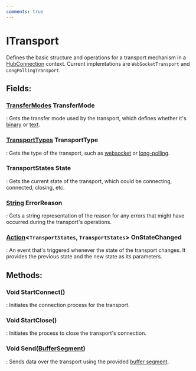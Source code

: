 ```yaml
---
comments: true
---
```

# ITransport

Defines the basic structure and operations for a transport mechanism in a [HubConnection](HubConnection.md) context. Current implemtations are `WebSocketTransport` and `LongPollingTransport`. 

## **Fields**:
### **[TransferModes](TransferModes.md) TransferMode**
: Gets the transfer mode used by the transport, which defines whether it's [binary](TransferModes.md#transfermodesbinary) or [text](TransferModes.md#transfermodestext). 
### **[TransportTypes](TransportTypes.md) TransportType**
: Gets the type of the transport, such as [websocket](TransportTypes.md#transporttypeswebsocket) or [long-polling](TransportTypes.md#transporttypeslongpolling). 
### **TransportStates State**
: Gets the current state of the transport, which could be connecting, connected, closing, etc. 
### **[String](https://learn.microsoft.com/en-us/dotnet/api/System.String) ErrorReason**
: Gets a string representation of the reason for any errors that might have occurred during the transport's operations. 
### **[Action](https://learn.microsoft.com/en-us/dotnet/api/System.Action-2)&lt;`TransportStates`, `TransportStates`&gt; OnStateChanged**
: An event that's triggered whenever the state of the transport changes. It provides the previous state and the new state as its parameters. 
## **Methods**:

### Void StartConnect()
: Initiates the connection process for the transport. 

### Void StartClose()
: Initiates the process to close the transport's connection. 

### Void Send([BufferSegment](../../../HTTP/api-reference/Memory/BufferSegment.md))
: Sends data over the transport using the provided [buffer segment](../../../HTTP/api-reference/Memory/BufferSegment.md). 